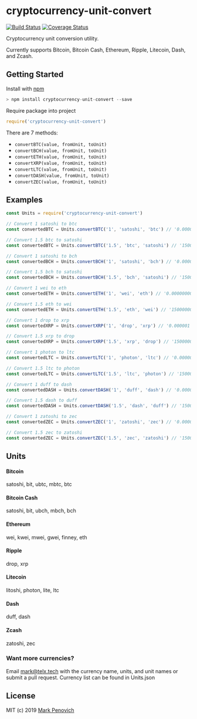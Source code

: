 # cryptocurrency-unit-convert
[![Build Status](https://travis-ci.org/markpenovich/cryptocurrency-unit-convert.svg?branch=master)](https://travis-ci.org/markpenovich/cryptocurrency-unit-convert)
[![Coverage Status](https://coveralls.io/repos/github/markpenovich/cryptocurrency-unit-convert/badge.svg)](https://coveralls.io/github/markpenovich/cryptocurrency-unit-convert?service=github)

Cryptocurrency unit conversion utility.

Currently supports Bitcoin, Bitcoin Cash, Ethereum, Ripple, Litecoin, Dash, and Zcash.

## Getting Started

Install with [npm](http://blog.npmjs.org/post/85484771375/how-to-install-npm)
```javascript
> npm install cryptocurrency-unit-convert --save
```
Require package into project
```javascript
require('cryptocurrency-unit-convert')
```

There are 7 methods:
- `convertBTC(value, fromUnit, toUnit)`
- `convertBCH(value, fromUnit, toUnit)`
- `convertETH(value, fromUnit, toUnit)`
- `convertXRP(value, fromUnit, toUnit)`
- `convertLTC(value, fromUnit, toUnit)`
- `convertDASH(value, fromUnit, toUnit)`
- `convertZEC(value, fromUnit, toUnit)`

## Examples
```javascript
const Units = require('cryptocurrency-unit-convert')

// Convert 1 satoshi to btc
const convertedBTC = Units.convertBTC('1', 'satoshi', 'btc') // '0.00000001'

// Convert 1.5 btc to satoshi
const convertedBTC = Units.convertBTC('1.5', 'btc', 'satoshi') // '150000000'

// Convert 1 satoshi to bch
const convertedBCH = Units.convertBCH('1', 'satoshi', 'bch') // '0.00000001'

// Convert 1.5 bch to satoshi
const convertedBCH = Units.convertBCH('1.5', 'bch', 'satoshi') // '150000000'

// Convert 1 wei to eth
const convertedETH = Units.convertETH('1', 'wei', 'eth') // '0.000000000000000001'

// Convert 1.5 eth to wei
const convertedETH = Units.convertETH('1.5', 'eth', 'wei') // '1500000000000000000'

// Convert 1 drop to xrp
const convertedXRP = Units.convertXRP('1', 'drop', 'xrp') // '0.000001'

// Convert 1.5 xrp to drop
const convertedXRP = Units.convertXRP('1.5', 'xrp', 'drop') // '1500000'

// Convert 1 photon to ltc
const convertedLTC = Units.convertLTC('1', 'photon', 'ltc') // '0.00000001'

// Convert 1.5 ltc to photon
const convertedLTC = Units.convertLTC('1.5', 'ltc', 'photon') // '150000000'

// Convert 1 duff to dash
const convertedDASH = Units.convertDASH('1', 'duff', 'dash') // '0.00000001'

// Convert 1.5 dash to duff
const convertedDASH = Units.convertDASH('1.5', 'dash', 'duff') // '150000000'

// Convert 1 zatoshi to zec
const convertedZEC = Units.convertZEC('1', 'zatoshi', 'zec') // '0.00000001'

// Convert 1.5 zec to zatoshi
const convertedZEC = Units.convertZEC('1.5', 'zec', 'zatoshi') // '150000000'
```

## Units
#### Bitcoin

satoshi, bit, ubtc, mbtc, btc

#### Bitcoin Cash

satoshi, bit, ubch, mbch, bch

#### Ethereum

wei, kwei, mwei, gwei, finney, eth

#### Ripple

drop, xrp

#### Litecoin

litoshi, photon, lite, ltc

#### Dash

duff, dash

#### Zcash

zatoshi, zec

### Want more currencies?

Email mark@telx.tech with the currency name, units, and unit names or submit a pull request. Currency list can be found in Units.json

## License

MIT (c) 2019 [Mark Penovich](http://markpenovich.com)
